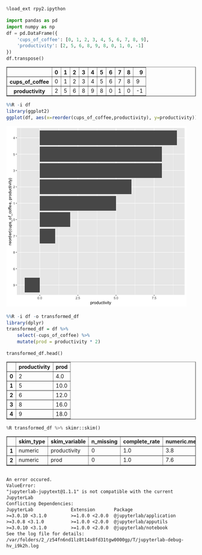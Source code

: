 ```python
%load_ext rpy2.ipython
```


```python
import pandas as pd
import numpy as np
df = pd.DataFrame({
    'cups_of_coffee': [0, 1, 2, 3, 4, 5, 6, 7, 8, 9],
    'productivity': [2, 5, 6, 8, 9, 8, 0, 1, 0, -1]
})
df.transpose()
```




<div>
<style scoped>
    .dataframe tbody tr th:only-of-type {
        vertical-align: middle;
    }

    .dataframe tbody tr th {
        vertical-align: top;
    }

    .dataframe thead th {
        text-align: right;
    }
</style>
<table border="1" class="dataframe">
  <thead>
    <tr style="text-align: right;">
      <th></th>
      <th>0</th>
      <th>1</th>
      <th>2</th>
      <th>3</th>
      <th>4</th>
      <th>5</th>
      <th>6</th>
      <th>7</th>
      <th>8</th>
      <th>9</th>
    </tr>
  </thead>
  <tbody>
    <tr>
      <th>cups_of_coffee</th>
      <td>0</td>
      <td>1</td>
      <td>2</td>
      <td>3</td>
      <td>4</td>
      <td>5</td>
      <td>6</td>
      <td>7</td>
      <td>8</td>
      <td>9</td>
    </tr>
    <tr>
      <th>productivity</th>
      <td>2</td>
      <td>5</td>
      <td>6</td>
      <td>8</td>
      <td>9</td>
      <td>8</td>
      <td>0</td>
      <td>1</td>
      <td>0</td>
      <td>-1</td>
    </tr>
  </tbody>
</table>
</div>




```r
%%R -i df 
library(ggplot2)
ggplot(df, aes(x=reorder(cups_of_coffee,productivity), y=productivity)) + geom_col() + coord_flip()
```


    
![png](rpy2_test_files/rpy2_test_3_0.png)
    



```r
%%R -i df -o transformed_df
library(dplyr)
transformed_df = df %>% 
    select(-cups_of_coffee) %>% 
    mutate(prod = productivity * 2)
```


```python
transformed_df.head()
```




<div>
<style scoped>
    .dataframe tbody tr th:only-of-type {
        vertical-align: middle;
    }

    .dataframe tbody tr th {
        vertical-align: top;
    }

    .dataframe thead th {
        text-align: right;
    }
</style>
<table border="1" class="dataframe">
  <thead>
    <tr style="text-align: right;">
      <th></th>
      <th>productivity</th>
      <th>prod</th>
    </tr>
  </thead>
  <tbody>
    <tr>
      <th>0</th>
      <td>2</td>
      <td>4.0</td>
    </tr>
    <tr>
      <th>1</th>
      <td>5</td>
      <td>10.0</td>
    </tr>
    <tr>
      <th>2</th>
      <td>6</td>
      <td>12.0</td>
    </tr>
    <tr>
      <th>3</th>
      <td>8</td>
      <td>16.0</td>
    </tr>
    <tr>
      <th>4</th>
      <td>9</td>
      <td>18.0</td>
    </tr>
  </tbody>
</table>
</div>




```python
%R transformed_df %>% skimr::skim()
```




<div>
<style scoped>
    .dataframe tbody tr th:only-of-type {
        vertical-align: middle;
    }

    .dataframe tbody tr th {
        vertical-align: top;
    }

    .dataframe thead th {
        text-align: right;
    }
</style>
<table border="1" class="dataframe">
  <thead>
    <tr style="text-align: right;">
      <th></th>
      <th>skim_type</th>
      <th>skim_variable</th>
      <th>n_missing</th>
      <th>complete_rate</th>
      <th>numeric.mean</th>
      <th>numeric.sd</th>
      <th>numeric.p0</th>
      <th>numeric.p25</th>
      <th>numeric.p50</th>
      <th>numeric.p75</th>
      <th>numeric.p100</th>
      <th>numeric.hist</th>
    </tr>
  </thead>
  <tbody>
    <tr>
      <th>1</th>
      <td>numeric</td>
      <td>productivity</td>
      <td>0</td>
      <td>1.0</td>
      <td>3.8</td>
      <td>3.823901</td>
      <td>-1.0</td>
      <td>0.25</td>
      <td>3.5</td>
      <td>7.5</td>
      <td>9.0</td>
      <td>▇▂▂▂▆</td>
    </tr>
    <tr>
      <th>2</th>
      <td>numeric</td>
      <td>prod</td>
      <td>0</td>
      <td>1.0</td>
      <td>7.6</td>
      <td>7.647803</td>
      <td>-2.0</td>
      <td>0.50</td>
      <td>7.0</td>
      <td>15.0</td>
      <td>18.0</td>
      <td>▇▂▂▂▆</td>
    </tr>
  </tbody>
</table>
</div>




```python

```

    An error occured.
    ValueError: 
    "jupyterlab-jupytext@1.1.1" is not compatible with the current JupyterLab
    Conflicting Dependencies:
    JupyterLab              Extension       Package
    >=3.0.10 <3.1.0         >=1.0.0 <2.0.0  @jupyterlab/application
    >=3.0.8 <3.1.0          >=1.0.0 <2.0.0  @jupyterlab/apputils
    >=3.0.10 <3.1.0         >=1.0.0 <2.0.0  @jupyterlab/notebook
    See the log file for details:  /var/folders/2_/z54fn6nd1lz8t14x8fd31tgw0000gp/T/jupyterlab-debug-hv_i9k2h.log



```python

```
